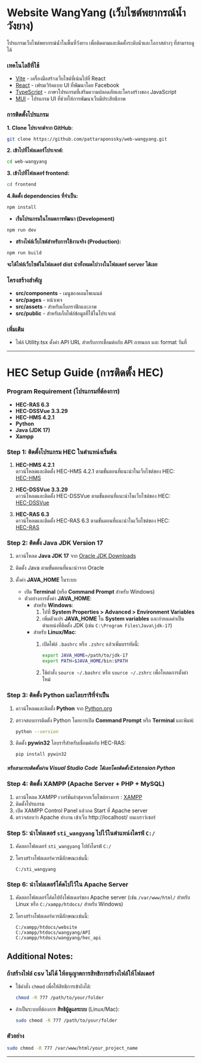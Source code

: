 # Website WangYang (เว็บไซต์พยากรณ์น้ำวังยาง)

โปรแกรมเว็บไซต์พยากรณ์น้ำในพื้นที่วังยาง เพื่อติดตามและติดตั้งระดับน้ำและโอกาสต่างๆ ที่สามารถดูได้

### เทคโนโลยีที่ใช้

- [Vite](https://vitejs.dev/) - เครื่องมือสร้างเว็บไซต์ที่เน้นไปที่ React
- [React](https://react.dev/) - เฟรมเวิร์คแบบ UI ที่พัฒนาโดย Facebook
- [TypeScript](https://www.typescriptlang.org/) - ภาษาโปรแกรมที่เสริมความปลอดภัยและโครงสร้างของ JavaScript
- [MUI](https://mui.com/) - โปรแกรม UI ที่ช่วยให้การพัฒนาเว็บมีประสิทธิภาพ


### การติดตั้งโปรแกรม

**1. Clone โปรเจกต์จาก GitHub**:

```sh
git clone https://github.com/pattaraponssky/web-wangyang.git
```

**2. เข้าไปที่โฟลเดอร์โปรเจกต์:**

```sh
cd web-wangyang
```

**3. เข้าไปที่โฟลเดอร์ frontend:**

```sh
cd frontend
```

**4.ติดตั้ง dependencies ที่จำเป็น:**

```sh
npm install
```

- **เริ่มโปรแกรมในโหมดการพัฒนา (Development)**

```sh
npm run dev
```

- **สร้างไฟล์เว็บไซต์สำหรับการใช้งานจริง (Production):**

```sh
npm run build
```

**จะได้ไฟล์เว็บไซต์ในโฟลเดอร์ dist นำทั้งหมดไปวางในโฟลเดอร์ server ได้เลย**

### โครงสร้างสำคัญ

- **src/components** - เมนูของคอมโพเนนต์
- **src/pages** - หน้าเพจ
- **src/assets** - สำหรับเก็บกราฟิกและภาพ
- **src/public** - สำหรับเก็บไฟล์ข้อมูลที่ใช้ในโปรเจกต์

### เพิ่มเติม

- ไฟล์ Utility.tsx ตั้งค่า API URL สำหรับการเชื่อมต่อกับ API ภายนอก และ format วันที่

---

# HEC Setup Guide (การติดตั้ง HEC)

### Program Requirement (โปรแกรมที่ต้องการ)

- **HEC-RAS 6.3**
- **HEC-DSSVue 3.3.29**
- **HEC-HMS 4.2.1**
- **Python**
- **Java (JDK 17)**
- **Xampp**

### Step 1: ติดตั้งโปรแกรม HEC ในตำแหน่งเริ่มต้น

1. **HEC-HMS 4.2.1**  
   ดาวน์โหลดและติดตั้ง HEC-HMS 4.2.1 ตามขั้นตอนที่แนะนำในเว็บไซต์ของ HEC:  
   [HEC-HMS](https://www.hec.usace.army.mil/software/hec-hms/)

2. **HEC-DSSVue 3.3.29**  
   ดาวน์โหลดและติดตั้ง HEC-DSSVue ตามขั้นตอนที่แนะนำในเว็บไซต์ของ HEC:  
   [HEC-DSSVue](https://www.hec.usace.army.mil/software/dssvue/)

3. **HEC-RAS 6.3**  
   ดาวน์โหลดและติดตั้ง HEC-RAS 6.3 ตามขั้นตอนที่แนะนำในเว็บไซต์ของ HEC:  
   [HEC-RAS](https://www.hec.usace.army.mil/software/hec-ras/)

### Step 2: ติดตั้ง Java JDK Version 17

1. ดาวน์โหลด **Java JDK 17** จาก [Oracle JDK Downloads](https://www.oracle.com/java/technologies/javase-jdk17-downloads.html)

2. ติดตั้ง Java ตามขั้นตอนที่แนะนำจาก Oracle

3. ตั้งค่า **JAVA_HOME** ในระบบ
   - เปิด **Terminal** (หรือ **Command Prompt** สำหรับ Windows)
   - ตัวอย่างการตั้งค่า **JAVA_HOME**:
     - สำหรับ **Windows**:
       1. ไปที่ **System Properties > Advanced > Environment Variables**
       2. เพิ่มตัวแปร **JAVA_HOME** ใน **System variables** และกำหนดค่าเป็นตำแหน่งที่ติดตั้ง JDK (เช่น `C:\Program Files\Java\jdk-17`)
     - สำหรับ **Linux/Mac**:
       1. เปิดไฟล์ `.bashrc` หรือ `.zshrc` แล้วเพิ่มบรรทัดนี้:

          ```bash
          export JAVA_HOME=/path/to/jdk-17
          export PATH=$JAVA_HOME/bin:$PATH
          ```

       2. ใช้คำสั่ง `source ~/.bashrc` หรือ `source ~/.zshrc` เพื่อโหลดการตั้งค่าใหม่

### Step 3: ติดตั้ง Python และไลบรารีที่จำเป็น

1. ดาวน์โหลดและติดตั้ง **Python** จาก [Python.org](https://www.python.org/downloads/)

2. ตรวจสอบการติดตั้ง Python โดยการเปิด **Command Prompt** หรือ **Terminal** และพิมพ์:

   ```bash
   python --version
   ```

3. ติดตั้ง **pywin32** ไลบรารีสำหรับเชื่อมต่อกับ HEC-RAS:

   ```bash
   pip install pywin32
   ```

##### หรือสามารถติดตั้งผ่าน Visual Studio Code ได้เลยโดยติดตั้ง Extension Python

### Step 4: ติดตั้ง XAMPP (Apache Server + PHP + MySQL)

1. ดาวน์โหลด XAMPP เวอร์ชันล่าสุดจากเว็บไซต์ทางการ : [XAMPP](https://www.apachefriends.org/download.html)
2. ติดตั้งโปรแกรม
3. เปิด XAMPP Control Panel แล้วกด Start ที่ Apache server
4. ตรวจสอบว่า Apache ทำงาน เข้าเว็บ http://localhost/ บนเบราว์เซอร์


### Step 5: นำโฟลเดอร์ `sti_wangyang` ไปไว้ในตำแหน่งไดรฟ์ `C:/`

1. คัดลอกโฟลเดอร์ `sti_wangyang` ไปยังไดรฟ์ `C:/`
2. โครงสร้างโฟลเดอร์ควรมีลักษณะเช่นนี้:

   ```
   C:/sti_wangyang
   ```

### Step 6: นำโฟลเดอร์โค้ดไปไว้ใน Apache Server

1. คัดลอกโฟลเดอร์โค้ดไปยังโฟลเดอร์ของ Apache server (เช่น `/var/www/html/` สำหรับ Linux หรือ `C:/xampp/htdocs/` สำหรับ Windows)

2. โครงสร้างโฟลเดอร์ควรมีลักษณะเช่นนี้:

   ```
   C:/xampp/htdocs/website
   C:/xampp/htdocs/wangyang/API
   C:/xampp/htdocs/wangyang/hec_api
   ```


## Additional Notes: 

### ถ้าสร้างไฟล์ csv ไม่ได้ ให้อนุญาตการสิทธิการสร้างไฟล์ให้โฟลเดอร์

- ใช้คำสั่ง `chmod` เพื่อให้สิทธิการเข้าถึงได้:

  ```bash
  chmod -R 777 /path/to/your/folder
  ```

- ถ้าเป็นระบบที่ต้องการ **สิทธิผู้ดูแลระบบ** (Linux/Mac):

  ```bash
  sudo chmod -R 777 /path/to/your/folder
  ```

### ตัวอย่าง

```bash
sudo chmod -R 777 /var/www/html/your_project_name
```
---